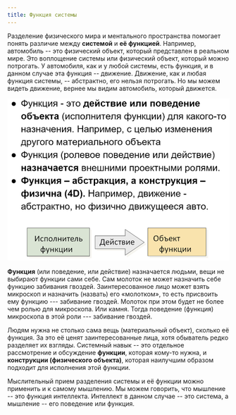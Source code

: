 ```yaml
---
title: Функция системы
---
```


Разделение физического мира и ментального пространства помогает понять
различие между **системой** и **её функцией**. Например, автомобиль --
это физический объект, который представлен в реальном мире. Это
воплощение системы или физический объект, который можно потрогать. У
автомобиля, как и у любой системы, есть функция, и в данном случае эта
функция -- движение. Движение, как и любая функция системы, --
абстрактно, его нельзя потрогать. Но мы можем видеть движение, вернее мы
видим автомобиль, который движется.


![](07-function-of-the-systems-1.png)


**Функция** (или поведение, или действие) назначается людьми, вещи не
выбирают функции сами себе. Сам молоток не может назначить себе функцию
забивания гвоздей. Заинтересованное лицо может взять микроскоп и
назначить (назвать) его «молотком», то есть присвоить ему функцию ---
забивание гвоздей. Молоток при этом будет не более чем ролью для
микроскопа. Или камня. Тогда поведение (функция) микроскопа в этой роли
--- забивание гвоздей.

Людям нужна не столько сама вещь (материальный объект), сколько её
функция. За это её ценят заинтересованные лица, хотя обыватель редко
разделяет их взгляды. Системный навык -- это отдельное рассмотрение и
обсуждение **функции**, которая кому-то нужна, и **конструкции
(физического объекта)**, которая наилучшим образом подходит для
исполнения этой функции.

Мыслительный прием разделения системы и её функции можно применить и к
самому мышлению. Мы можем говорить, что мышление -- это функция
интеллекта. Интеллект в данном случае -- это система, а мышление -- его
поведение или функция.
